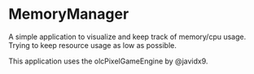 # MemoryManager
A simple application to visualize and keep track of memory/cpu usage. Trying to keep resource usage as low as possible.

This application uses the olcPixelGameEngine by @javidx9.
